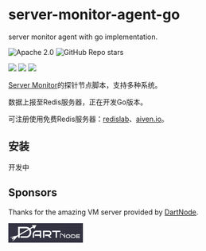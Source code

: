 # server-monitor-agent-go

server monitor agent with go implementation.

<img alt="Apache 2.0" src="https://img.shields.io/github/license/LittleJake/server-monitor-agent-go?style=for-the-badge"> <img alt="GitHub Repo stars" src="https://img.shields.io/github/stars/LittleJake/server-monitor-agent-go?style=for-the-badge">

<img src="https://img.shields.io/badge/Windows-0078D6?style=for-the-badge&logo=windows&logoColor=white"> <img src="https://img.shields.io/badge/Linux-EFC624?style=for-the-badge&logo=linux&logoColor=black"> <img src="https://img.shields.io/badge/golang-3670A0?style=for-the-badge&logo=go">

[Server Monitor](https://github.com/LittleJake/server-monitor/)的探针节点脚本，支持多种系统。

数据上报至Redis服务器，正在开发Go版本。

可注册使用免费Redis服务器：[redislab](https://redis.com/)、[aiven.io](https://console.aiven.io/)。

## 安装

开发中

## Sponsors

Thanks for the amazing VM server provided by [DartNode](https://dartnode.com?via=1).

 <a href="https://dartnode.com?via=1"><img src="https://raw.githubusercontent.com/LittleJake/LittleJake/master/images/dartnode.png" width="150"></a>
